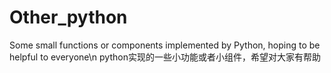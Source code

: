 # Other_python
Some small functions or components implemented by Python, hoping to be helpful to everyone\n
python实现的一些小功能或者小组件，希望对大家有帮助


